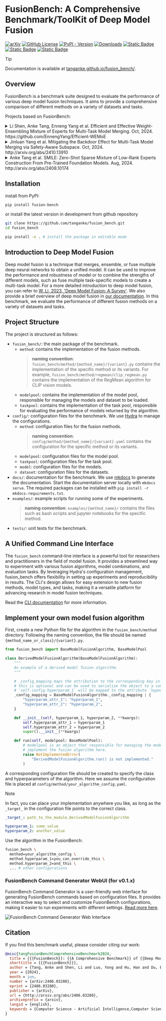 # FusionBench: A Comprehensive Benchmark/ToolKit of Deep Model Fusion

[![arXiv](https://img.shields.io/badge/arXiv-1234.56789-b31b1b.svg)](http://arxiv.org/abs/2406.03280)
[![GitHub License](https://img.shields.io/github/license/tanganke/fusion_bench)](https://github.com/tanganke/fusion_bench/blob/main/LICENSE)
[![PyPI - Version](https://img.shields.io/pypi/v/fusion-bench)](https://pypi.org/project/fusion-bench/)
[![Downloads](https://static.pepy.tech/badge/fusion-bench/month)](https://pepy.tech/project/fusion-bench)
[![Static Badge](https://img.shields.io/badge/doc-mkdocs-blue)](https://tanganke.github.io/fusion_bench/)
[![Static Badge](https://img.shields.io/badge/code%20style-black-black)](https://github.com/psf/black)
[![Static Badge](https://img.shields.io/badge/code%20style-yamlfmt-black)](https://github.com/google/yamlfmt)


> [!TIP]  
> Documentation is available at [tanganke.github.io/fusion_bench/](https://tanganke.github.io/fusion_bench/).


## Overview

FusionBench is a benchmark suite designed to evaluate the performance of various deep model fusion techniques. It aims to provide a comprehensive comparison of different methods on a variety of datasets and tasks.

Projects based on FusionBench:

<details>
  <summary>Li Shen, Anke Tang, Enneng Yang et al. Efficient and Effective Weight-Ensembling Mixture of Experts for Multi-Task Model Merging. Oct, 2024. https://github.com/EnnengYang/Efficient-WEMoE</summary>
 
  <img width="1018" alt="image" src="https://github.com/user-attachments/assets/b7e1279e-87fc-4016-8867-1bff7700e271">

</details>
<details>
  <summary>Jinluan Yang et al. Mitigating the Backdoor Effect for Multi-Task Model Merging via Safety-Aware Subspace. Oct, 2024. http://arxiv.org/abs/2410.13910</summary>

  <img width="1018" alt="image" src="https://github.com/user-attachments/assets/679aaa7e-0506-4e09-a12a-345c12cf529f">

</details>
<details>
  <summary>Anke Tang et al. SMILE: Zero-Shot Sparse Mixture of Low-Rank Experts Construction From Pre-Trained Foundation Models. Aug, 2024. http://arxiv.org/abs/2408.10174</summary>

  Example notebooks can be found at [examples/smile_upscaling](examples/smile_upscaling).  
  ![](examples/smile_upscaling/SMILE.png)

</details>

## Installation

install from PyPI:

```bash
pip install fusion-bench
```

or install the latest version in development from github repository

```bash
git clone https://github.com/tanganke/fusion_bench.git
cd fusion_bench

pip install -e . # install the package in editable mode
```

## Introduction to Deep Model Fusion

Deep model fusion is a technique that merges, ensemble, or fuse multiple deep neural networks to obtain a unified model.
It can be used to improve the performance and robustness of model or to combine the strengths of different models, such as fuse multiple task-specific models to create a multi-task model.
For a more detailed introduction to deep model fusion, you can refer to [W. Li, 2023, 'Deep Model Fusion: A Survey'](https://arxiv.org/abs/2309.15698). We also provide a brief overview of deep model fusion in [our documentation](https://tanganke.github.io/fusion_bench/).
In this benchmark, we evaluate the performance of different fusion methods on a variety of datasets and tasks.

## Project Structure

The project is structured as follows:

- `fusion_bench/`: the main package of the benchmark.
  - `method`: contains the implementation of the fusion methods.
    > **naming convention**: `fusion_bench/method/{method_name}/{variant}.py` contains the implementation of the specific method or its variants.
      For example, `fusion_bench/method/regmean/clip_regmean.py` contains the implementation of the RegMean algorithm for CLIP vision models.
  - `modelpool`: contains the implementation of the model pool, responsible for managing the models and dataset to be loaded.
  - `taskpool`: contains the implementation of the task pool, responsible for evaluating the performance of models returned by the algorithm.
- `config/`: configuration files for the benchmark. We use [Hydra](https://hydra.cc/) to manage the configurations.
  - `method`: configuration files for the fusion methods.
    > **naming convention**: `config/method/{method_name}/{variant}.yaml` contains the configuration for the specific method or its variants.
  - `modelpool`: configuration files for the model pool.
  - `taskpool`: configuration files for the task pool.
  - `model`: configuration files for the models.
  - `dataset`: configuration files for the datasets.
- `docs/`: documentation for the benchmark. We use [mkdocs](https://www.mkdocs.org/) to generate the documentation. Start the documentation server locally with `mkdocs serve`. The required packages can be installed with `pip install -r mkdocs-requirements.txt`.
- `examples/`: example scripts for running some of the experiments.
  > **naming convention**: `examples/{method_name}/` contains the files such as bash scripts and jupyter notebooks for the specific method.
- `tests/`: unit tests for the benchmark.

## A Unified Command Line Interface

The `fusion_bench` command-line interface is a powerful tool for researchers and practitioners in the field of model fusion. It provides a streamlined way to experiment with various fusion algorithms, model combinations, and evaluation tasks. 
By leveraging Hydra's configuration management, fusion_bench offers flexibility in setting up experiments and reproducibility in results. 
The CLI's design allows for easy extension to new fusion methods, model types, and tasks, making it a versatile platform for advancing research in model fusion techniques.

Read the [CLI documentation](https://tanganke.github.io/fusion_bench/cli/fusion_bench/) for more information.

## Implement your own model fusion algorithm

First, create a new Python file for the algorithm in the `fusion_bench/method` directory.
Following the naming convention, the file should be named `{method_name_or_class}/{variant}.py`.

```python
from fusion_bench import BaseModelFusionAlgorithm, BaseModelPool

class DerivedModelFusionAlgorithm(BaseModelFusionAlgorithm):
    """
    An example of a derived model fusion algorithm.
    """

    # _config_mapping maps the attribution to the corresponding key in the configuration file.
    # this is optional and can be used to serialize the object to a configuration file.
    # `self.config.hyperparam_1` will be mapped to the attribute `hyperparam_attr_1`.
    _config_mapping = BaseModelFusionAlgorithm._config_mapping | {
        "hyperparam_attr_1": "hyperparam_1",
        "hyperparam_attr_2": "hyperparam_2",
    }

    def __init__(self, hyperparam_1, hyperparam_2, **kwargs):
        self.hyperparam_attr_1 = hyperparam_1
        self.hyperparam_attr_2 = hyperparam_2
        super().__init__(**kwargs)

    def run(self, modelpool: BaseModelPool):
        # modelpool is an object that responsible for managing the models and dataset to be loaded.
        # implement the fusion algorithm here.
        raise NotImplementedError(
            "DerivedModelFusionAlgorithm.run() is not implemented."
        )
```

A corresponding configuration file should be created to specify the class and hyperparameters of the algorithm. 
Here we assume the configuration file is placed at `config/method/your_algorithm_config.yaml`.

> [!NOTE]
> In fact, you can place your implementation anywhere you like, as long as the `_target_` in the configuration file points to the correct class.

```yaml
_target_: path_to_the_module.DerivedModelFusionAlgorithm

hyperparam_1: some_value
hyperparam_2: another_value
```

Use the algorithm in the FusionBench:

```bash
fusion_bench \
  method=your_algorithm_config \
  method.hyperparam_1=you_can_override_this \
  method.hyperparam_2=and_this \
  ... # other configurations
```

### FusionBench Command Generator WebUI (for v0.1.x)

FusionBench Command Generator is a user-friendly web interface for generating FusionBench commands based on configuration files. 
It provides an interactive way to select and customize FusionBench configurations, making it easier to run experiments with different settings.
[Read more here](https://tanganke.github.io/fusion_bench/cli/fusion_bench_webui/).

![FusionBench Command Generator Web Interface](docs/cli/images/fusion_bench_webui.png)

## Citation

If you find this benchmark useful, please consider citing our work:

```bibtex
@misc{tangFusionBenchComprehensiveBenchmark2024,
  title = {{{FusionBench}}: {{A Comprehensive Benchmark}} of {{Deep Model Fusion}}},
  shorttitle = {{{FusionBench}}},
  author = {Tang, Anke and Shen, Li and Luo, Yong and Hu, Han and Du, Bo and Tao, Dacheng},
  year = {2024},
  month = jun,
  number = {arXiv:2406.03280},
  eprint = {2406.03280},
  publisher = {arXiv},
  url = {http://arxiv.org/abs/2406.03280},
  archiveprefix = {arxiv},
  langid = {english},
  keywords = {Computer Science - Artificial Intelligence,Computer Science - Computation and Language,Computer Science - Machine Learning}
}
```
